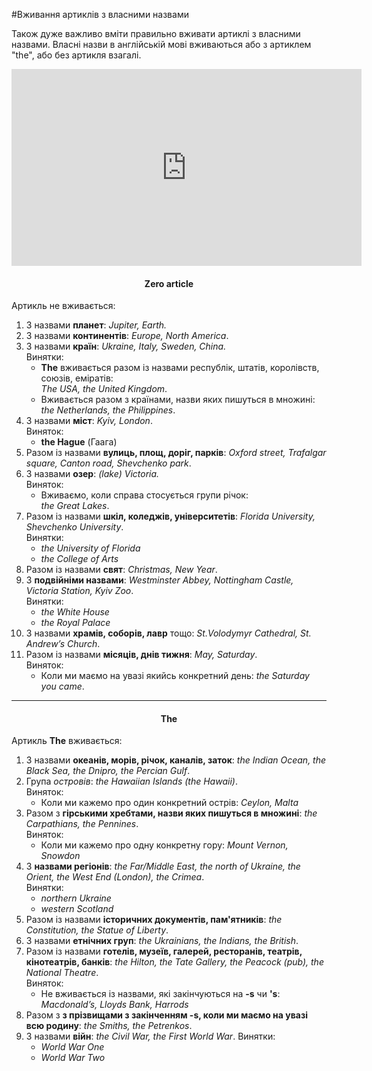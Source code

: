#Вживання артиклів з власними назвами

Також дуже важливо вмiти правильно вживати артиклi з власними
назвами. Власнi назви в англiйськiй мовi вживаються або з артиклем
"the", або без артикля взагалi.


<div class="fluidMedia">
<iframe align="center" width="560" height="315" src="https://www.youtube.com/embed/QC7VgmPqndI" frameborder="0" allowfullscreen></iframe>
</div>
<div class="popup">
</div>

<center><h4>Zero article</h4></center>
Артикль не вживається:

<ol>
<li>З назвами <b>планет</b>: <i>Jupiter, Earth.</i></li>
<li>З назвами <b>континентів</b>: <i>Europe, North America</i>. </li>
<li>З назвами <b>країн</b>: <i>Ukraine, Italy, Sweden, China.</i><br>
<span class="p1">Винятки</span>:
<ul>
<li><b>The</b> вживається разом із назвами республік, штатів, королівств, союзів, еміратів:<br> <i>The USA, the United Kingdom</i>. </li>
<li>Вживається разом з країнами, назви яких пишуться в множині:<br> <i>the Netherlands, the Philippines</i>. </li>
</ul>
</li>
<li>З назвами <b>міст</b>: <i>Kyiv, London</i>.<br>
<span class="p1">Виняток</span>:
<ul>
<li><b>the Hague</b> (Гаага)</li>
</ul>
</li>
<li>Разом із назвами <b>вулиць, площ, доріг, парків</b>: <i>Oxford street, Trafalgar square, Canton road, Shevchenko park</i>.</li>
<li>З назвами <b>озер</b>: <i>(lake) Victoria.</i>
<br>
<span class="p1">Виняток</span>:
<ul>
<li>Вживаємо, коли справа стосується групи річок:<br> <i>the Great Lakes</i>.</li>
</ul>
</li>
<li>Разом із назвами <b>шкіл, коледжів, університетів</b>: <i>Florida University, Shevchenko University</i>.
<br>
<span class="p1">Винятки</span>:
<ul>
<li><i>the University of Florida</i></li>
<li><i>the College of Arts</i></li>
</ul>
</li>
<li>Разом із назвами <b>свят</b>: <i>Christmas, New Year</i>.</li>
<li>З <b>подвійніми назвами</b>: <i>Westminster Abbey, Nottingham
Castle, Victoria Station, Kyiv Zoo</i>.
<br>
<span class="p1">Винятки</span>:
<ul>
<li><i>the White House</i></li>
<li><i>the Royal Palace</i></li>
</ul>
</li>
<li>З назвами <b>храмів, соборів, лавр</b> тощо: <i>St.Volodymyr Cathedral, St. Andrew’s
Church</i>.</li>
<li>Разом із назвами <b>місяців, днів тижня</b>: <i>May, Saturday</i>.
<br>
<span class="p1">Виняток</span>:
<ul>
<li>Коли ми маємо на увазі якийсь конкретний день: <i>the Saturday you came</i>.</li>
</ul>
</li>
</li>
</ol>

<hr>

<center><h4>The</h4></center>
Артикль <b>The</b> вживається:
<ol>
<li>З назвами <b>океанів, морів, річок, каналів, заток</b>: <i>the Indian Ocean, the Black Sea, the Dnipro,
the Percian Gulf</i>.</li>
<li>Група <i>островів</i>: <i>the Hawaiian Islands (the Hawaii)</i>.
<br>
<span class="p1">Виняток</span>:
<ul>
<li>Коли ми кажемо про один конкретний острів: <i>Ceylon, Malta</i></li>
</ul>
</li>
<li>Разом з <b>гірськими хребтами, назви яких пишуться в множині</b>: <i>the Carpathians, the Pennines</i>.
<br>
<span class="p1">Виняток</span>:
<ul>
<li>Коли ми кажемо про одну конкретну гору: <i>Mount Vernon, Snowdon</i></li>
</ul>
</li>
<li>З <b>назвами регіонів</b>: <i>the Far/Middle East, the north of Ukraine, the Orient, the West End (London), the Crimea</i>.
<br>
<span class="p1">Винятки</span>:
<ul>
<li><i>northern Ukraine</i></li>
<li><i>western Scotland</i></li>
</ul>
</li>
<li>Разом із назвами <b>історичних документів, пам'ятників</b>: <i>the Constitution, the Statue of Liberty</i>.</li>
<li>З назвами <b>етнічних груп</b>: <i>the Ukrainians, the Indians, the British</i>.</li>
<li>Разом із назвами <b>готелів, музеїв, галерей, ресторанів, театрів, кінотеатрів, банків</b>: <i>the Hilton, the Tate Gallery, the Peacock (pub), the National Theatre</i>.
<br>
<span class="p1">Виняток</span>:
<ul>
<li>Не вживається із назвами, які закінчуються на <b>-s</b> чи <b>'s</b>: <i>Macdonald’s, Lloyds Bank, Harrods</i></li>
</ul>
</li>
<li>Разом з <b>з прізвищами з закінченням <b>-s</b>, коли ми маємо на увазі всю родину</b>: <i>the Smiths, the Petrenkos</i>.</li>
<li>З назвами <b>війн</b>: <i>the Civil War, the First World War</i>.
<span class="p1">Винятки</span>:
<ul>
<li><i>World War One</i></li>
<li><i>World War Two</i></li>
</ul>
</li>
</ol>
